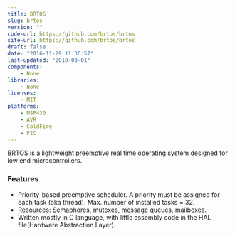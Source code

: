 ```yaml
---
title: BRTOS
slug: brtos
version: ""
code-url: https://github.com/brtos/brtos
site-url: https://github.com/brtos/brtos
draft: false
date: "2016-11-29 11:36:57"
last-updated: "2018-03-01"
components:
    - None
libraries:
    - None
licenses:
    - MIT
platforms:
    - MSP430
    - AVR
    - ColdFire
    - PIC
---
```

BRTOS is a lightweight preemptive real time operating system designed for low end microcontrollers.

<!--more-->

### Features
- Priority-based preemptive scheduler. A priority must be assigned for each task (aka thread). Max. number of installed tasks = 32.
- Resources: Semaphores, mutexes, message queues, mailboxes.
- Written mostly in C language, with little assembly code in the HAL file(Hardware Abstraction Layer).


